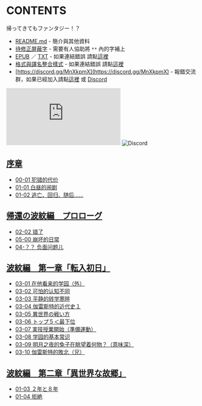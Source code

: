 # CONTENTS

帰ってきてもファンタジー！？


- [README.md](README.md) - 簡介與其他資料
- [待修正屏蔽字](%E5%BE%85%E4%BF%AE%E6%AD%A3%E5%B1%8F%E8%94%BD%E5%AD%97.md) - 需要有人協助將 `**` 內的字補上
- [EPUB](https://gitlab.com/demonovel/epub-txt/blob/master/user_out/%E5%B8%B0%E3%81%A3%E3%81%A6%E3%81%8D%E3%81%A6%E3%82%82%E3%83%95%E3%82%A1%E3%83%B3%E3%82%BF%E3%82%B8%E3%83%BC%EF%BC%81%EF%BC%9F.epub) ／ [TXT](https://gitlab.com/demonovel/epub-txt/blob/master/user_out/out/%E5%B8%B0%E3%81%A3%E3%81%A6%E3%81%8D%E3%81%A6%E3%82%82%E3%83%95%E3%82%A1%E3%83%B3%E3%82%BF%E3%82%B8%E3%83%BC%EF%BC%81%EF%BC%9F.out.txt) - 如果連結錯誤 請點[這裡](https://gitlab.com/demonovel/epub-txt/tree/master)
- [格式與譯名整合樣式](https://github.com/bluelovers/node-novel/blob/master/lib/locales/%E5%B8%B0%E3%81%A3%E3%81%A6%E3%81%8D%E3%81%A6%E3%82%82%E3%83%95%E3%82%A1%E3%83%B3%E3%82%BF%E3%82%B8%E3%83%BC%EF%BC%81%EF%BC%9F.ts) - 如果連結錯誤 請點[這裡](https://github.com/bluelovers/node-novel/tree/master/lib/locales)
- [https://discord.gg/MnXkpmX](https://discord.gg/MnXkpmX) - 報錯交流群，如果已經加入請點[這裡](https://discordapp.com/channels/467794087769014273/467794088285175809) 或 [Discord](https://discordapp.com/channels/@me)


![導航目錄](https://chart.apis.google.com/chart?cht=qr&chs=150x150&chl=https://gitee.com/bluelovers/novel/blob/master/user_out/帰ってきてもファンタジー！？/導航目錄.md)  ![Discord](https://chart.apis.google.com/chart?cht=qr&chs=150x150&chl=https://discord.gg/MnXkpmX)




## [序章](00000_%E5%BA%8F%E7%AB%A0)

- [00-01 犯错的代价](00000_%E5%BA%8F%E7%AB%A0/00-01%20%E7%8A%AF%E9%94%99%E7%9A%84%E4%BB%A3%E4%BB%B7.txt)
- [01-01 白昼的闹剧](00000_%E5%BA%8F%E7%AB%A0/01-01%20%E7%99%BD%E6%98%BC%E7%9A%84%E9%97%B9%E5%89%A7.txt)
- [01-02 逃亡、回归、随后……](00000_%E5%BA%8F%E7%AB%A0/01-02%20%E9%80%83%E4%BA%A1%E3%80%81%E5%9B%9E%E5%BD%92%E3%80%81%E9%9A%8F%E5%90%8E%E2%80%A6%E2%80%A6.txt)


## [帰還の波紋編　プロローグ](00010_%E5%B8%B0%E9%82%84%E3%81%AE%E6%B3%A2%E7%B4%8B%E7%B7%A8%E3%80%80%E3%83%97%E3%83%AD%E3%83%AD%E3%83%BC%E3%82%B0)

- [02-02 错了](00010_%E5%B8%B0%E9%82%84%E3%81%AE%E6%B3%A2%E7%B4%8B%E7%B7%A8%E3%80%80%E3%83%97%E3%83%AD%E3%83%AD%E3%83%BC%E3%82%B0/02-02%20%E9%94%99%E4%BA%86.txt)
- [05-00 崩坏的日常](00010_%E5%B8%B0%E9%82%84%E3%81%AE%E6%B3%A2%E7%B4%8B%E7%B7%A8%E3%80%80%E3%83%97%E3%83%AD%E3%83%AD%E3%83%BC%E3%82%B0/05-00%20%E5%B4%A9%E5%9D%8F%E7%9A%84%E6%97%A5%E5%B8%B8.txt)
- [04-？？ 负面问题儿](00010_%E5%B8%B0%E9%82%84%E3%81%AE%E6%B3%A2%E7%B4%8B%E7%B7%A8%E3%80%80%E3%83%97%E3%83%AD%E3%83%AD%E3%83%BC%E3%82%B0/01000_04-%EF%BC%9F%EF%BC%9F%20%E8%B4%9F%E9%9D%A2%E9%97%AE%E9%A2%98%E5%84%BF.txt)


## [波紋編　第一章「転入初日」](00020_%E6%B3%A2%E7%B4%8B%E7%B7%A8%E3%80%80%E7%AC%AC%E4%B8%80%E7%AB%A0%E3%80%8C%E8%BB%A2%E5%85%A5%E5%88%9D%E6%97%A5%E3%80%8D)

- [03-01 在他看来的学园（外）](00020_%E6%B3%A2%E7%B4%8B%E7%B7%A8%E3%80%80%E7%AC%AC%E4%B8%80%E7%AB%A0%E3%80%8C%E8%BB%A2%E5%85%A5%E5%88%9D%E6%97%A5%E3%80%8D/03-01%20%E5%9C%A8%E4%BB%96%E7%9C%8B%E6%9D%A5%E7%9A%84%E5%AD%A6%E5%9B%AD%EF%BC%88%E5%A4%96%EF%BC%89.txt)
- [03-02 可怕的认知不同](00020_%E6%B3%A2%E7%B4%8B%E7%B7%A8%E3%80%80%E7%AC%AC%E4%B8%80%E7%AB%A0%E3%80%8C%E8%BB%A2%E5%85%A5%E5%88%9D%E6%97%A5%E3%80%8D/03-02%20%E5%8F%AF%E6%80%95%E7%9A%84%E8%AE%A4%E7%9F%A5%E4%B8%8D%E5%90%8C.txt)
- [03-03 平静的转学寒暄](00020_%E6%B3%A2%E7%B4%8B%E7%B7%A8%E3%80%80%E7%AC%AC%E4%B8%80%E7%AB%A0%E3%80%8C%E8%BB%A2%E5%85%A5%E5%88%9D%E6%97%A5%E3%80%8D/03-03%20%E5%B9%B3%E9%9D%99%E7%9A%84%E8%BD%AC%E5%AD%A6%E5%AF%92%E6%9A%84.txt)
- [03-04 伽雷斯特的近代史１](00020_%E6%B3%A2%E7%B4%8B%E7%B7%A8%E3%80%80%E7%AC%AC%E4%B8%80%E7%AB%A0%E3%80%8C%E8%BB%A2%E5%85%A5%E5%88%9D%E6%97%A5%E3%80%8D/03-04%20%E4%BC%BD%E9%9B%B7%E6%96%AF%E7%89%B9%E7%9A%84%E8%BF%91%E4%BB%A3%E5%8F%B2%EF%BC%91.txt)
- [03-05 異世界の戦い方](00020_%E6%B3%A2%E7%B4%8B%E7%B7%A8%E3%80%80%E7%AC%AC%E4%B8%80%E7%AB%A0%E3%80%8C%E8%BB%A2%E5%85%A5%E5%88%9D%E6%97%A5%E3%80%8D/03-05%20%E7%95%B0%E4%B8%96%E7%95%8C%E3%81%AE%E6%88%A6%E3%81%84%E6%96%B9.txt)
- [03-06 トップ５＜最下位](00020_%E6%B3%A2%E7%B4%8B%E7%B7%A8%E3%80%80%E7%AC%AC%E4%B8%80%E7%AB%A0%E3%80%8C%E8%BB%A2%E5%85%A5%E5%88%9D%E6%97%A5%E3%80%8D/03-06%20%E3%83%88%E3%83%83%E3%83%97%EF%BC%95%EF%BC%9C%E6%9C%80%E4%B8%8B%E4%BD%8D.txt)
- [03-07 実技授業開始（準備運動）](00020_%E6%B3%A2%E7%B4%8B%E7%B7%A8%E3%80%80%E7%AC%AC%E4%B8%80%E7%AB%A0%E3%80%8C%E8%BB%A2%E5%85%A5%E5%88%9D%E6%97%A5%E3%80%8D/03-07%20%E5%AE%9F%E6%8A%80%E6%8E%88%E6%A5%AD%E9%96%8B%E5%A7%8B%EF%BC%88%E6%BA%96%E5%82%99%E9%81%8B%E5%8B%95%EF%BC%89.txt)
- [03-08 学园的基本常识](00020_%E6%B3%A2%E7%B4%8B%E7%B7%A8%E3%80%80%E7%AC%AC%E4%B8%80%E7%AB%A0%E3%80%8C%E8%BB%A2%E5%85%A5%E5%88%9D%E6%97%A5%E3%80%8D/03-08%20%E5%AD%A6%E5%9B%AD%E7%9A%84%E5%9F%BA%E6%9C%AC%E5%B8%B8%E8%AF%86.txt)
- [03-09 明月之夜的兔子在眺望着何物？（意味深）](00020_%E6%B3%A2%E7%B4%8B%E7%B7%A8%E3%80%80%E7%AC%AC%E4%B8%80%E7%AB%A0%E3%80%8C%E8%BB%A2%E5%85%A5%E5%88%9D%E6%97%A5%E3%80%8D/03-09%20%E6%98%8E%E6%9C%88%E4%B9%8B%E5%A4%9C%E7%9A%84%E5%85%94%E5%AD%90%E5%9C%A8%E7%9C%BA%E6%9C%9B%E7%9D%80%E4%BD%95%E7%89%A9%EF%BC%9F%EF%BC%88%E6%84%8F%E5%91%B3%E6%B7%B1%EF%BC%89.txt)
- [03-10 伽雷斯特的敗北（兄）](00020_%E6%B3%A2%E7%B4%8B%E7%B7%A8%E3%80%80%E7%AC%AC%E4%B8%80%E7%AB%A0%E3%80%8C%E8%BB%A2%E5%85%A5%E5%88%9D%E6%97%A5%E3%80%8D/03-10%20%E4%BC%BD%E9%9B%B7%E6%96%AF%E7%89%B9%E7%9A%84%E6%95%97%E5%8C%97%EF%BC%88%E5%85%84%EF%BC%89.txt)


## [波紋編　第二章「異世界な故郷」](00030_%E6%B3%A2%E7%B4%8B%E7%B7%A8%E3%80%80%E7%AC%AC%E4%BA%8C%E7%AB%A0%E3%80%8C%E7%95%B0%E4%B8%96%E7%95%8C%E3%81%AA%E6%95%85%E9%83%B7%E3%80%8D)

- [01-03 ２年と８年](00030_%E6%B3%A2%E7%B4%8B%E7%B7%A8%E3%80%80%E7%AC%AC%E4%BA%8C%E7%AB%A0%E3%80%8C%E7%95%B0%E4%B8%96%E7%95%8C%E3%81%AA%E6%95%85%E9%83%B7%E3%80%8D/01-03%20%EF%BC%92%E5%B9%B4%E3%81%A8%EF%BC%98%E5%B9%B4.txt)
- [01-04 拒絶](00030_%E6%B3%A2%E7%B4%8B%E7%B7%A8%E3%80%80%E7%AC%AC%E4%BA%8C%E7%AB%A0%E3%80%8C%E7%95%B0%E4%B8%96%E7%95%8C%E3%81%AA%E6%95%85%E9%83%B7%E3%80%8D/01-04%20%E6%8B%92%E7%B5%B6.txt)

